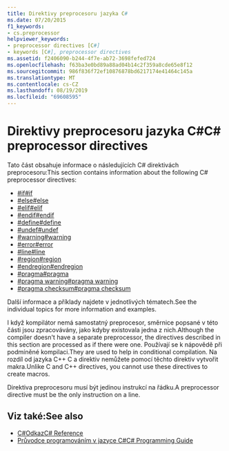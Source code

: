 ```yaml
---
title: Direktivy preprocesoru jazyka C#
ms.date: 07/20/2015
f1_keywords:
- cs.preprocessor
helpviewer_keywords:
- preprocessor directives [C#]
- keywords [C#], preprocessor directives
ms.assetid: f2406090-b244-4f7e-ab72-3698fefed724
ms.openlocfilehash: f63ba3e0bd89a88ad04b14c2f359a8cde65e8f12
ms.sourcegitcommit: 986f836f72ef10876878bd6217174e41464c145a
ms.translationtype: MT
ms.contentlocale: cs-CZ
ms.lasthandoff: 08/19/2019
ms.locfileid: "69608595"
---
```

# <a name="c-preprocessor-directives"></a><span data-ttu-id="385b1-102">Direktivy preprocesoru jazyka C#</span><span class="sxs-lookup"><span data-stu-id="385b1-102">C# preprocessor directives</span></span>
<span data-ttu-id="385b1-103">Tato část obsahuje informace o následujících C# direktivách preprocesoru:</span><span class="sxs-lookup"><span data-stu-id="385b1-103">This section contains information about the following C# preprocessor directives:</span></span>

- [<span data-ttu-id="385b1-104">#if</span><span class="sxs-lookup"><span data-stu-id="385b1-104">#if</span></span>](./preprocessor-if.md)
- [<span data-ttu-id="385b1-105">#else</span><span class="sxs-lookup"><span data-stu-id="385b1-105">#else</span></span>](./preprocessor-else.md)
- [<span data-ttu-id="385b1-106">#elif</span><span class="sxs-lookup"><span data-stu-id="385b1-106">#elif</span></span>](./preprocessor-elif.md)
- [<span data-ttu-id="385b1-107">#endif</span><span class="sxs-lookup"><span data-stu-id="385b1-107">#endif</span></span>](./preprocessor-endif.md)
- [<span data-ttu-id="385b1-108">#define</span><span class="sxs-lookup"><span data-stu-id="385b1-108">#define</span></span>](./preprocessor-define.md)
- [<span data-ttu-id="385b1-109">#undef</span><span class="sxs-lookup"><span data-stu-id="385b1-109">#undef</span></span>](./preprocessor-undef.md)
- [<span data-ttu-id="385b1-110">#warning</span><span class="sxs-lookup"><span data-stu-id="385b1-110">#warning</span></span>](./preprocessor-warning.md)
- [<span data-ttu-id="385b1-111">#error</span><span class="sxs-lookup"><span data-stu-id="385b1-111">#error</span></span>](./preprocessor-error.md)
- [<span data-ttu-id="385b1-112">#line</span><span class="sxs-lookup"><span data-stu-id="385b1-112">#line</span></span>](./preprocessor-line.md)
- [<span data-ttu-id="385b1-113">#region</span><span class="sxs-lookup"><span data-stu-id="385b1-113">#region</span></span>](./preprocessor-region.md)
- [<span data-ttu-id="385b1-114">#endregion</span><span class="sxs-lookup"><span data-stu-id="385b1-114">#endregion</span></span>](./preprocessor-endregion.md)
- [<span data-ttu-id="385b1-115">#pragma</span><span class="sxs-lookup"><span data-stu-id="385b1-115">#pragma</span></span>](./preprocessor-pragma.md)
- [<span data-ttu-id="385b1-116">#pragma warning</span><span class="sxs-lookup"><span data-stu-id="385b1-116">#pragma warning</span></span>](./preprocessor-pragma-warning.md)
- [<span data-ttu-id="385b1-117">#pragma checksum</span><span class="sxs-lookup"><span data-stu-id="385b1-117">#pragma checksum</span></span>](./preprocessor-pragma-checksum.md)

<span data-ttu-id="385b1-118">Další informace a příklady najdete v jednotlivých tématech.</span><span class="sxs-lookup"><span data-stu-id="385b1-118">See the individual topics for more information and examples.</span></span>

<span data-ttu-id="385b1-119">I když kompilátor nemá samostatný preprocesor, směrnice popsané v této části jsou zpracovávány, jako kdyby existovala jedna z nich.</span><span class="sxs-lookup"><span data-stu-id="385b1-119">Although the compiler doesn't have a separate preprocessor, the directives described in this section are processed as if there were one.</span></span> <span data-ttu-id="385b1-120">Používají se k nápovědě při podmíněné kompilaci.</span><span class="sxs-lookup"><span data-stu-id="385b1-120">They are used to help in conditional compilation.</span></span> <span data-ttu-id="385b1-121">Na rozdíl od jazyka C++ C a direktiv nemůžete pomocí těchto direktiv vytvořit makra.</span><span class="sxs-lookup"><span data-stu-id="385b1-121">Unlike C and C++ directives, you cannot use these directives to create macros.</span></span>

<span data-ttu-id="385b1-122">Direktiva preprocesoru musí být jedinou instrukcí na řádku.</span><span class="sxs-lookup"><span data-stu-id="385b1-122">A preprocessor directive must be the only instruction on a line.</span></span>

## <a name="see-also"></a><span data-ttu-id="385b1-123">Viz také:</span><span class="sxs-lookup"><span data-stu-id="385b1-123">See also</span></span>

- [<span data-ttu-id="385b1-124">C#Odkaz</span><span class="sxs-lookup"><span data-stu-id="385b1-124">C# Reference</span></span>](../index.md)
- [<span data-ttu-id="385b1-125">Průvodce programováním v jazyce C#</span><span class="sxs-lookup"><span data-stu-id="385b1-125">C# Programming Guide</span></span>](../../programming-guide/index.md)
